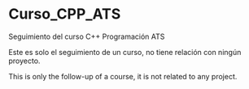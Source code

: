 # Curso_CPP_ATS
Seguimiento del curso C++ Programación ATS

Este es solo el seguimiento de un curso, no tiene relación con ningún proyecto.

This is only the follow-up of a course, it is not related to any project.
